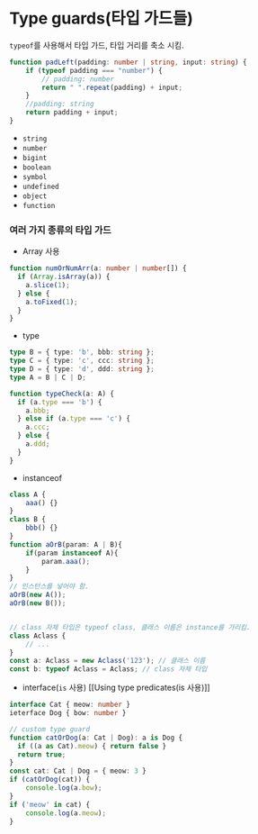 # Type guards(타입 가드들)
`typeof`를 사용해서 타입 가드, 타입 거리를 축소 시킴.

```typescript
function padLeft(padding: number | string, input: string) {
	if (typeof padding === "number") {
		// padding: number
		return " ".repeat(padding) + input;
	}
	//padding: string
	return padding + input;
}
```

- `string`
- `number`
- `bigint`
- `boolean`
- `symbol`
- `undefined`
- `object`
- `function`

### 여러 가지 종류의 타입 가드
- Array 사용
```typescript
function numOrNumArr(a: number | number[]) {
  if (Array.isArray(a)) {
    a.slice(1);  
  } else {
    a.toFixed(1);
  }
}
```

- type
```typescript
type B = { type: 'b', bbb: string };
type C = { type: 'c', ccc: string };
type D = { type: 'd', ddd: string };
type A = B | C | D;

function typeCheck(a: A) {
  if (a.type === 'b') {
    a.bbb;
  } else if (a.type === 'c') {
    a.ccc;
  } else {
    a.ddd;
  }
}
```

- instanceof
```typescript
class A {
	aaa() {}
}
class B {
	bbb() {}
}
function aOrB(param: A | B){
	if(param instanceof A){
		param.aaa();
	}
}
// 인스턴스를 넣어야 함.
aOrB(new A());
aOrB(new B());


// class 자체 타입은 typeof class, 클래스 이름은 instance를 가리킴.
class Aclass {
	// ...
}
const a: Aclass = new Aclass('123'); // 클래스 이름
const b: typeof Aclass = Aclass; // class 자체 타입
```

- interface(`is` 사용)
[[Using type predicates(is 사용)]]
```typescript
interface Cat { meow: number }
ieterface Dog { bow: number }

// custom type guard
function catOrDog(a: Cat | Dog): a is Dog {
  if ((a as Cat).meow) { return false }
  return true;
}
const cat: Cat | Dog = { meow: 3 }
if (catOrDog(cat)) {
    console.log(a.bow);
}
if ('meow' in cat) {
    console.log(a.meow);
}
```
